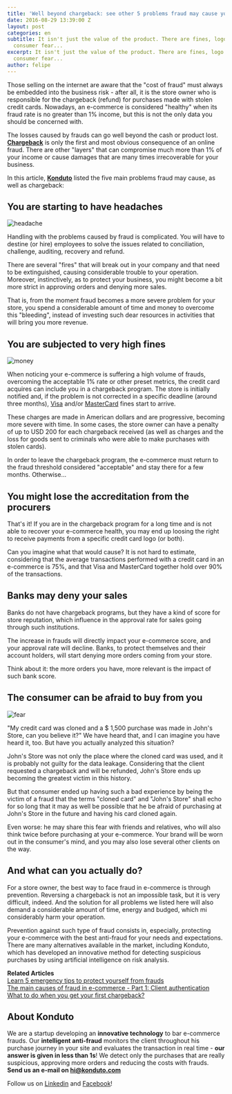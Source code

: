 ```yaml
---
title: 'Well beyond chargeback: see other 5 problems fraud may cause you'
date: 2016-08-29 13:39:00 Z
layout: post
categories: en
subtitle: It isn't just the value of the product. There are fines, logo disaccreditation,
  consumer fear...
excerpt: It isn't just the value of the product. There are fines, logo disaccreditation,
  consumer fear...
author: felipe
---
```


Those selling on the internet are aware that the "cost of fraud" must always be embedded into the business risk - after all, it is the store owner who is responsible for the chargeback (refund) for purchases made with stolen credit cards. Nowadays, an e-commerce is considered "healthy" when its fraud rate is no greater than 1% income, but this is not the only data you should be concerned with.

The losses caused by frauds can go well beyond the cash or product lost. **[Chargeback](https://blog.konduto.com/en/2016/05/what-to-do-when-you-get-your-firs-chargeback/?utm_source=konduto&utm_medium=blog-en&utm_campaign=conteudo)** is only the first and most obvious consequence of an online fraud. There are other "layers" that can compromise much more than 1% of your income or cause damages that are many times irrecoverable for your business.

In this article, **[Konduto](https://www.konduto.com/en?utm_source=konduto&utm_medium=blog-en&utm_campaign=conteudo)** listed the five main problems fraud may cause, as well as chargeback:

## You are starting to have headaches

![headache](/images/160321-headache.png)

Handling with the problems caused by fraud is complicated. You will have to destine (or hire) employees to solve the issues related to conciliation, challenge, auditing, recovery and refund.

There are several "fires" that will break out in your company and that need to be extinguished, causing considerable trouble to your operation. Moreover, instinctively, as to protect your business, you might become a bit more strict in approving orders and denying more sales.

That is, from the moment fraud becomes a more severe problem for your store, you spend a considerable amount of time and money to overcome this "bleeding", instead of investing such dear resources in activities that will bring you more revenue.

## You are subjected to very high fines

![money](/images/160321-money.gif)

When noticing your e-commerce is suffering a high volume of frauds, overcoming the acceptable 1% rate or other preset metrics, the credit card acquires can include you in a chargeback program. The store is initially notified and, if the problem is not corrected in a specific deadline (around three months), [Visa](https://usa.visa.com/dam/VCOM/download/about-visa/visa-rules-public.pdf) and/or [MasterCard]( https://www.mastercard.us/content/dam/mccom/en-us/documents/rules/spme-manual-july-2015.pdf) fines start to arrive.

These charges are made in American dollars and are progressive, becoming more severe with time. In some cases, the store owner can have a penalty of up to USD 200 for each chargeback received (as well as charges and the loss for goods sent to criminals who were able to make purchases with stolen cards).

In order to leave the chargeback program, the e-commerce must return to the fraud threshold considered "acceptable" and stay there for a few months. Otherwise...

## You might lose the accreditation from the procurers

That's it! If you are in the chargeback program for a long time and is not able to recover your e-commerce health, you may end up loosing the right to receive payments from a specific credit card logo (or both).

Can you imagine what that would cause? It is not hard to estimate, considering that the average transactions performed with a credit card in an e-commerce is 75%, and that Visa and MasterCard together hold over 90% of the transactions.

## Banks may deny your sales

Banks do not have chargeback programs, but they have a kind of score for store reputation, which influence in the approval rate for sales going through such institutions.

The increase in frauds will directly impact your e-commerce score, and your approval rate will decline. Banks, to protect themselves and their account holders, will start denying more orders coming from your store.

Think about it: the more orders you have, more relevant is the impact of such bank score.

## The consumer can be afraid to buy from you

![fear](/images/160321-fear.gif)

"My credit card was cloned and a $ 1,500 purchase was made in John's Store, can you believe it?" We have heard that, and I can imagine you have heard it, too. But have you actually analyzed this situation?

John's Store was not only the place where the cloned card was used, and it is probably not guilty for the data leakage. Considering that the client requested a chargeback and will be refunded, John's Store ends up becoming the greatest victim in this history.

But that consumer ended up having such a bad experience by being the victim of a fraud that the terms "cloned card" and "John's Store" shall echo for so long that it may as well be possible that he be afraid of purchasing at John's Store in the future and having his card cloned again.

Even worse: he may share this fear with friends and relatives, who will also think twice before purchasing at your e-commerce. Your brand will be worn out in the consumer's mind, and you may also lose several other clients on the way.

## And what can you actually do?

For a store owner, the best way to face fraud in e-commerce is through prevention. Reversing a chargeback is not an impossible task, but it is very difficult, indeed. And the solution for all problems we listed here will also demand a considerable amount of time, energy and budged, which mi considerably harm your operation.

Prevention against such type of fraud consists in, especially, protecting your e-commerce with the best anti-fraud for your needs and expectations. There are many alternatives available in the market, including Konduto, which has developed an innovative method for detecting suspicious purchases by using artificial intelligence on risk analysis.

**Related Articles**  
[Learn 5 emergency tips to protect yourself from frauds](http://blog.konduto.com/en/2016/07/5-tips-to-protect-from-chargeback-fraud/?utm_source=konduto&utm_medium=blog-en&utm_campaign=conteudo)  
[The main causes of fraud in e-commerce - Part 1: Client authentication](http://blog.konduto.com/en/2016/06/main-causes-of-ecommerce-fraud-part1/?utm_source=konduto&utm_medium=blog-en&utm_campaign=conteudo)  
[What to do when you get your first chargeback?](http://blog.konduto.com/en/2016/05/what-to-do-when-you-get-your-firs-chargeback/?utm_source=konduto&utm_medium=blog-en&utm_campaign=conteudo)

## About Konduto

We are a startup developing an **innovative technology** to bar e-commerce frauds. Our **intelligent anti-fraud** monitors the client throughout his purchase journey in your site and evaluates the transaction in real time - **our answer is given in less than 1s**! We detect only the purchases that are really suspicious, approving more orders and reducing the costs with frauds. **Send us an e-mail on [hi@konduto.com](mailto:hi@konduto.com)**

Follow us on [Linkedin](https://www.linkedin.com/company/konduto) and [Facebook](https://www.facebook.com/konduto)!
